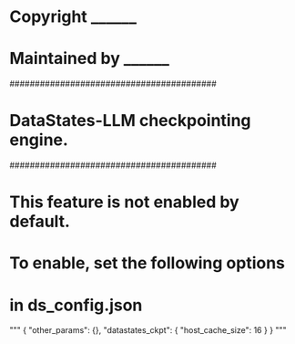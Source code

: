 # Copyright ______
# Maintained by ______

#########################################
# DataStates-LLM checkpointing engine.
#########################################
# This feature is not enabled by default.
# To enable, set the following options
# in ds_config.json
"""
{
    "other_params": {},
    "datastates_ckpt": {
        "host_cache_size": 16
    }
}
"""